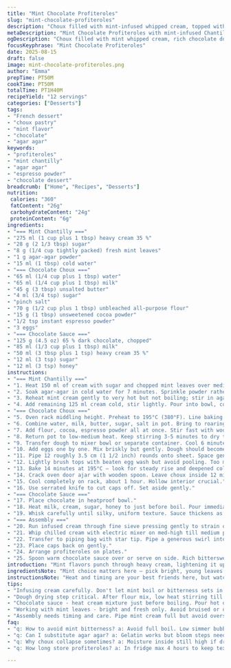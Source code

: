 ```yaml
---
title: "Mint Chocolate Profiteroles"
slug: "mint-chocolate-profiteroles"
description: "Choux filled with mint-infused whipped cream, topped with a rich dark chocolate sauce. Adjusted ingredient ratios to bring freshness and subtle acidity. Replaced gélatine with agar-agar for a simpler set, swapped sirop de maïs with honey for a natural sweetness variation. Textured chocolate dough with added espresso powder to deepen flavor. Baking times and temperatures slightly tweaked to get choux perfectly hollow and crisp. Sauce emulsified with gentle whisking post rest. Filling drained through tamis to avoid leaf bits but keep herbal hints. Classic French technique with a refreshing twist and hands-on approach."
metaDescription: "Mint Chocolate Profiteroles with mint-infused Chantilly, textured chocolate choux, and honey-sweetened chocolate sauce. Crisp hollow puffs, layered freshness and rich taste."
ogDescription: "Choux filled with mint whipped cream, rich chocolate dough with espresso, topped with honey-dark chocolate sauce. Crisp, aromatic, and bold flavors combined."
focusKeyphrase: "Mint Chocolate Profiteroles"
date: 2025-08-15
draft: false
image: mint-chocolate-profiteroles.png
author: "Emma"
prepTime: PT50M
cookTime: PT50M
totalTime: PT1H40M
recipeYield: "12 servings"
categories: ["Desserts"]
tags:
- "French dessert"
- "choux pastry"
- "mint flavor"
- "chocolate"
- "agar agar"
keywords:
- "profiteroles"
- "mint chantilly"
- "agar agar"
- "espresso powder"
- "chocolate dessert"
breadcrumb: ["Home", "Recipes", "Desserts"]
nutrition: 
 calories: "360"
 fatContent: "26g"
 carbohydrateContent: "24g"
 proteinContent: "6g"
ingredients:
- "=== Mint Chantilly ==="
- "275 ml (1 cup plus 1 tbsp) heavy cream 35 %"
- "28 g (2 1/3 tbsp) sugar"
- "8 g (1/4 cup tightly packed) fresh mint leaves"
- "1 g agar-agar powder"
- "15 ml (1 tbsp) cold water"
- "=== Chocolate Choux ==="
- "65 ml (1/4 cup plus 1 tbsp) water"
- "65 ml (1/4 cup plus 1 tbsp) milk"
- "45 g (3 tbsp) unsalted butter"
- "4 ml (3/4 tsp) sugar"
- "pinch salt"
- "70 g (1/2 cup plus 1 tbsp) unbleached all-purpose flour"
- "15 g (1 tbsp) unsweetened cocoa powder"
- "1/2 tsp instant espresso powder"
- "3 eggs"
- "=== Chocolate Sauce ==="
- "125 g (4.5 oz) 65 % dark chocolate, chopped"
- "85 ml (1/3 cup plus 1 tbsp) milk"
- "50 ml (3 tbsp plus 1 tsp) heavy cream 35 %"
- "12 ml (3 tsp) sugar"
- "12 ml (3 tsp) honey"
instructions:
- "=== Mint Chantilly ==="
- "1. Heat 150 ml of cream with sugar and chopped mint leaves over medium heat until it gently simmers; small bubbles forming at edges, not full boil. Remove from heat; cover and steep 12 minutes. You want infusion without bitterness from overheating."
- "2. Soak agar-agar in cold water for 7 minutes. Sprinkle powder rather than dumping — clumps ruin suspension."
- "3. Reheat mint cream gently to very hot but not boiling; stir in agar mixture vigorously until fully dissolved. Do this step fast or agar sets in lumps."
- "4. Add remaining 125 ml cream cold, stir lightly. Pour into bowl, cover surface tightly with plastic wrap to prevent skin. Chill minimum 6 hours or overnight is best. Will thicken into custardy base to whip."
- "=== Chocolate Choux ==="
- "5. Oven rack middling height. Preheat to 195°C (380°F). Line baking sheet with silicone or parchment."
- "6. Combine water, milk, butter, sugar, salt in pot. Bring to roaring bubble, watch closely. Remove immediately before full boil to protect butter from burning."
- "7. Add flour, cocoa, espresso powder all at once. Stir fast with wooden spoon until dough pulls away from sides and forms smooth clump, about 2 minutes. Warning: dough will be sticky but firm."
- "8. Return pot to low-medium heat. Keep stirring 3-5 minutes to dry the dough further — you'll see a thin film develop at bottom and around the ball. Essential to get crisp interior choux."
- "9. Transfer dough to mixer bowl or separate container. Cool 6 minutes stirring occasionally to prevent premature egg cooking."
- "10. Add eggs one by one. Mix briskly but gently. Dough should become glossy, pipeable but hold its shape."
- "11. Pipe 12 roughly 3.5 cm (1 1/2 inch) rounds onto sheet. Space generously, they spread slightly."
- "12. Lightly brush tops with beaten egg wash but avoid pooling. Too much liquid breaks crust."
- "13. Bake 14 minutes at 195°C — look for steady rise and deepened color. Lower temp to 175°C (350°F). Bake another 13-14 minutes until undersides are rich chocolate brown and feel dry."
- "14. Crack oven door ajar with wooden spoon. Leave choux inside 12 minutes to crisp and dry inside out."
- "15. Cool completely on rack, about 1 hour. Hollow interior crucial."
- "16. Use serrated knife to cut caps off. Set aside gently."
- "=== Chocolate Sauce ==="
- "17. Place chocolate in heatproof bowl."
- "18. Heat milk, cream, sugar, honey to just before boil. Pour immediately over chocolate. Hold 1 1/2 minutes, no stirring."
- "19. Whisk carefully until silky, uniform texture. Sauce thickens as it cools but stays pourable. Keep warm over barely simmering water if needed."
- "=== Assembly ==="
- "20. Run infused cream through fine sieve pressing gently to strain out mint bits. Should be smooth and aromatic."
- "21. Whip chilled cream with electric mixer on med-high till medium peaks form — fluffy but not stiff."
- "22. Transfer to piping bag with star tip. Pipe a generous swirl into bottom half of each chou. Fill fully but don’t overstuff or it’ll crack."
- "23. Place caps back on gently."
- "24. Arrange profiteroles on plates."
- "25. Spoon warm chocolate sauce over or serve on side. Rich bittersweet offset by bright mint cream. Eat soon or store in fridge up to 4 hours to preserve textures."
introduction: "Mint flavors punch through heavy cream, lightening it up with fresh leaves steeped right at the start. Agar replaces gelatin for cleaner texture, easier to work with especially if you skip animal-based products or forget to bloom gelatin properly. For the dough, don’t be lazy. That extra drying phase on heat removes unwanted moisture trapping steam inside, so you get the hollow choux every time. Cocoa and espresso deepen chocolate notes without making it bitter. Then sauce is finished off with honey, a little twist contrasting with dark chocolate, rounding sweetness naturally. Scraping cream through sieve keeps the bite-free velvet smooth while locking in herb essence. Keep cool, work fast, and trust the oven sounds and smells over the clock. Punchy, refined, with layers, not fussed over but thoughtfully composed."
ingredientsNote: "Mint choice matters here — pick bright, young leaves. No wilted or bruised bits or you get grassy bitterness. Agar agar instead of gelatin handled better temperature swings, but dissolve fully or you’ll fight lumps. Egg size is a variable; adjust texture of dough: too wet, they won’t hold shape; too dry, crumbly. Using espresso powder is my cheap hack for depth, optional but worthwhile. Sugar quantity tweaked smaller to keep chocolate sharp. If you lack heavy cream, half-and-half might substitute but will lose richness and whipping ability. For chocolate, 65 % works better balancing bitterness without overpowering mint. Honey gives a rounder finish than corn syrup, try wildflower varieties for a subtle floral note. Parchment or silicone liners both work fine, silicone cleaner but slips less, up to you. Clean utensils and bowls ensure perfect whipping outcomes and no interference flavors."
instructionsNote: "Heat and timing are your best friends here, but watch what's happening in the pan or oven too. When infusing cream, don’t let the mint turn bitter — just under boil is fine. Agar needs a delicate touch; add while hot but not boiling. For choux, invest time drying the dough well. That’s the secret no one mentions enough. The dough’s texture should be pliable but firm — practice is key; too liquidy means your choux fall flat. Pipe consistently sized rounds, spacing prevents joining during rise. Egg wash brushes gently, too thick and crust won’t crisp, too thin and burns will form. Oven spring depends on initial heat followed by lower temp for even cooking and nice color. Don’t skip drying with door ajar — crucial for interior texture. Chocolate sauce is all about patience; pouring hot cream over chopped chocolate then waiting before whisking preserves emulsion. Piping mint whipped cream with firm peaks but still soft makes filling mounting manageable and looks appealing. Serve immediately or chill briefly but no longer or sogginess sets in."
tips:
- "Infusing cream carefully. Don't let mint boil or bitterness sets in. Watch tiny bubbles at edges only. Timing matters more than exact temps. Agar-agar needs full dissolve before cream cools. Add vigorously, fast - agar sets quick. Clumps ruin texture; slow stir leads to lumps. Cold agar water soak essential. Skip gelatin if you want cleaner texture or vegan style. After infusion, rest covered - keeping aroma locked. Whip when cold, no rush, or won't hold peaks well."
- "Dough drying step critical. After flour mix, low heat stirring till thin film forms bottom pot. Makes choux crisp, hollow inside. I learned the hard way - no dry = soggy core. Sticky dough is normal but firm. Don't underestimate that phase; it’s the secret many miss. Too much egg ruins pipeability - add gradually; you want glossy, pipeable but not runny. Spacing puffs well so no join on bake. Egg wash light - thick coats dampen crust, thin burns easily. Oven temp changes important for color and rise; watch sounds, slight crackles means moisture leaving."
- "Chocolate sauce - heat cream mixture just before boiling. Pour hot over chocolate, wait no stir 90 seconds minimum. Silence after pour, no whisk yet. Then gentle whisk to keep silky, emulsified sauce. Honey over syrup change subtle but noticeable; wildflower honey adds floral notes. Warm sauce keeps pourable. Cool thickens but still usable. Serve promptly or keep gently warm in bain-marie. No overheat or sauce seizes. If too thick, add a splash milk warmed. If greasy, whisk longer to bring back shine."
- "Working with mint leaves - bright and fresh only. Avoid bruised or old leaves to prevent bitterness or grassiness. Draining infused Chantilly through fine sieve critical to remove bits but keep herbal hints. More infusion time means stronger but can get bitter - 12 minutes sweet spot. Reheat infused cream gently to dissolve agar; overheating ruins texture. Rest after cover keeps surface moist; no skin forms. Whipping technique matters - med-high speed till peaks medium but not stiff or grainy. Chill bowl and whisk helps greatly, not mandatory but better."
- "Assembly needs timing and care. Pipe mint cream full but avoid overstuffing - too much breaks choux shell. Caps delicate; slice gently with serrated knife. After baking, cool fully on rack for an hour minimum - hollow interior forms as steam dries out. Leaving door ajar post-bake for 12 minutes not optional. It crisps inside without drying crust. Sauce on side or drizzled depends on presentation but sauce cooldowns fast; rewarm if needed. Store leftovers max 4 hours refrigerated to maintain crisp and fresh notes."
faq:
- "q: How to avoid mint bitterness? a: Avoid full boil. Low simmer bubbles on edge only. Infuse 12 minutes not longer. Use young fresh leaves. Drain out bits later. Overheat wrecks aroma and brings harsh taste. Watch steam, don’t rush removal."
- "q: Can I substitute agar agar? a: Gelatin works but bloom steps needed and texture different. Agar easier temp-wise but lumps if not dissolved fully. Some use corn syrup in sauce but honey adds different sweetness layer. For cream, whipping stability depends on fat content; no cream, try half-and-half but won’t whip same."
- "q: Why choux collapse sometimes? a: Moisture inside still high if drying stage short or oven temp off. Dough too wet, eggs too many or big size difference. Spacing too close makes them join. Egg wash too thick or pooling adds wetness. Door ajar baking crucial for crisp interior. Cake racks after bake help prevent sogginess."
- "q: How long store profiteroles? a: In fridge max 4 hours to keep texture; beyond that shells soften. Serve soon after filling. Separate cream and sauce if prepping early. Room temp they dry out fast; no wrap tight or fillings sink. Sauce can keep longer warming gently. For leftovers, chilling plus reheating sauce only recommended."

---
```

